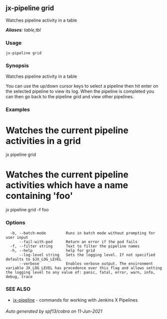 ## jx-pipeline grid

Watches pipeline activity in a table

***Aliases**: table,tbl*

### Usage

```
jx-pipeline grid
```

### Synopsis

Watches pipeline activity in a table 

You can use the up/down cursor keys to select a pipeline then hit enter on the selected pipeline to view its log. When the pipeline is completed you can then go back to the pipeline grid and view other pipelines.

### Examples

  # Watches the current pipeline activities in a grid
  jx pipeline grid
  
  # Watches the current pipeline activities which have a name containing 'foo'
  jx pipeline grid -f foo

### Options

```
  -b, --batch-mode         Runs in batch mode without prompting for user input
      --fail-with-pod      Return an error if the pod fails
  -f, --filter string      Text to filter the pipeline names
  -h, --help               help for grid
      --log-level string   Sets the logging level. If not specified defaults to $JX_LOG_LEVEL
      --verbose            Enables verbose output. The environment variable JX_LOG_LEVEL has precedence over this flag and allows setting the logging level to any value of: panic, fatal, error, warn, info, debug, trace
```

### SEE ALSO

* [jx-pipeline](jx-pipeline.md)	 - commands for working with Jenkins X Pipelines

###### Auto generated by spf13/cobra on 11-Jun-2021
